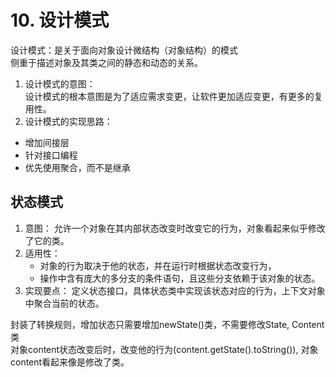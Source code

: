 # 10. 设计模式

设计模式：是关于面向对象设计微结构（对象结构）的模式  
侧重于描述对象及其类之间的静态和动态的关系。  

1. 设计模式的意图：  
设计模式的根本意图是为了适应需求变更，让软件更加适应变更，有更多的复用性。
2. 设计模式的实现思路：  
- 增加间接层
- 针对接口编程
- 优先使用聚合，而不是继承


## 状态模式
1. 意图：
允许一个对象在其内部状态改变时改变它的行为，对象看起来似乎修改了它的类。
2. 适用性：
    - 对象的行为取决于他的状态，并在运行时根据状态改变行为，
    - 操作中含有庞大的多分支的条件语句，且这些分支依赖于该对象的状态。
3. 实现要点：
定义状态接口，具体状态类中实现该状态对应的行为，上下文对象中聚合当前的状态。

封装了转换规则，增加状态只需要增加newState()类，不需要修改State, Content类  
对象content状态改变后时，改变他的行为(content.getState().toString()), 对象content看起来像是修改了类。